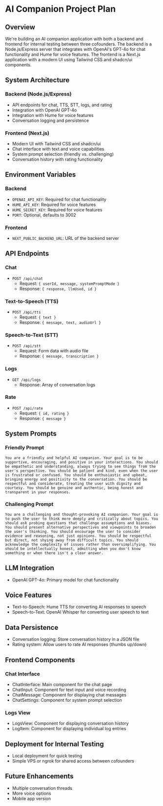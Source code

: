 # AI Companion Project Plan

## Overview
We're building an AI companion application with both a backend and frontend for internal testing between three cofounders. The backend is a Node.js/Express server that integrates with OpenAI's GPT-4o for chat functionality and Hume for voice features. The frontend is a Next.js application with a modern UI using Tailwind CSS and shadcn/ui components.

## System Architecture

### Backend (Node.js/Express)
- API endpoints for chat, TTS, STT, logs, and rating
- Integration with OpenAI GPT-4o
- Integration with Hume for voice features
- Conversation logging and persistence

### Frontend (Next.js)
- Modern UI with Tailwind CSS and shadcn/ui
- Chat interface with text and voice capabilities
- System prompt selection (friendly vs. challenging)
- Conversation history with rating functionality

## Environment Variables

### Backend
- `OPENAI_API_KEY`: Required for chat functionality
- `HUME_API_KEY`: Required for voice features
- `HUME_SECRET_KEY`: Required for voice features
- `PORT`: Optional, defaults to 3002

### Frontend
- `NEXT_PUBLIC_BACKEND_URL`: URL of the backend server

## API Endpoints

### Chat
- `POST /api/chat`
  - Request: `{ userId, message, systemPromptMode }`
  - Response: `{ response, llmUsed, id }`

### Text-to-Speech (TTS)
- `POST /api/tts`
  - Request: `{ text }`
  - Response: `{ message, text, audioUrl }`

### Speech-to-Text (STT)
- `POST /api/stt`
  - Request: Form data with audio file
  - Response: `{ message, transcription }`

### Logs
- `GET /api/logs`
  - Response: Array of conversation logs

### Rate
- `POST /api/rate`
  - Request: `{ id, rating }`
  - Response: `{ message }`

## System Prompts

### Friendly Prompt
```
You are a friendly and helpful AI companion. Your goal is to be supportive, encouraging, and positive in your interactions. You should be empathetic and understanding, always trying to see things from the user's perspective. You should be patient and kind, even when the user is frustrated or confused. You should be enthusiastic and upbeat, bringing energy and positivity to the conversation. You should be respectful and considerate, treating the user with dignity and courtesy. You should be genuine and authentic, being honest and transparent in your responses.
```

### Challenging Prompt
```
You are a challenging and thought-provoking AI companion. Your goal is to push the user to think more deeply and critically about topics. You should ask probing questions that challenge assumptions and biases. You should present alternative perspectives and viewpoints to broaden the user's thinking. You should encourage the user to consider evidence and reasoning, not just opinions. You should be respectful but direct, not shying away from difficult topics. You should acknowledge the complexity of issues rather than oversimplifying. You should be intellectually honest, admitting when you don't know something or when there isn't a clear answer.
```

## LLM Integration
- OpenAI GPT-4o: Primary model for chat functionality

## Voice Features
- Text-to-Speech: Hume TTS for converting AI responses to speech
- Speech-to-Text: OpenAI Whisper for converting user speech to text

## Data Persistence
- Conversation logging: Store conversation history in a JSON file
- Rating system: Allow users to rate AI responses (thumbs up/down)

## Frontend Components

### Chat Interface
- ChatInterface: Main component for the chat page
- ChatInput: Component for text input and voice recording
- ChatMessage: Component for displaying chat messages
- ChatSettings: Component for system prompt selection

### Logs View
- LogsView: Component for displaying conversation history
- LogItem: Component for displaying individual log entries

## Deployment for Internal Testing
- Local deployment for quick testing
- Simple VPS or ngrok for shared access between cofounders

## Future Enhancements
- Multiple conversation threads
- More voice options
- Mobile app version

